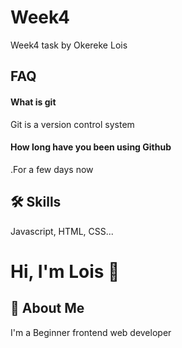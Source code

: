 
# Week4

Week4 task by Okereke Lois


## FAQ

#### What is git

Git is a version control system

#### How long have you been using Github

.For a few days now


## 🛠 Skills
Javascript, HTML, CSS...


# Hi, I'm Lois 👋


## 🚀 About Me
I'm a Beginner frontend web developer

